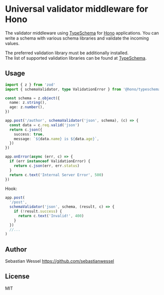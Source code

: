 # Universal validator middleware for Hono

The validator middleware using [TypeSchema](https://typeschema.com) for [Hono](https://honojs.dev) applications.
You can write a schema with various schema libraries and validate the incoming values.

The preferred validation library must be additionally installed.  
The list of supported validation libraries can be found at [TypeSchema](https://typeschema.com/#coverage).

## Usage

```ts
import { z } from 'zod'
import { schemaValidator, type ValidationError } from '@hono/typeschema-validator'

const schema = z.object({
  name: z.string(),
  age: z.number(),
})

app.post('/author', schemaValidator('json', schema), (c) => {
  const data = c.req.valid('json')
  return c.json({
    success: true,
    message: `${data.name} is ${data.age}`,
  })
})

app.onError(async (err, c) => {
  if (err instanceof ValidationError) {
    return c.json(err, err.status)
  }
  return c.text('Internal Server Error', 500)
})
```

Hook:

```ts
app.post(
  '/post',
  schemaValidator('json', schema, (result, c) => {
    if (!result.success) {
      return c.text('Invalid!', 400)
    }
  })
  //...
)
```

## Author

Sebastian Wessel <https://github.com/sebastianwessel>

## License

MIT
